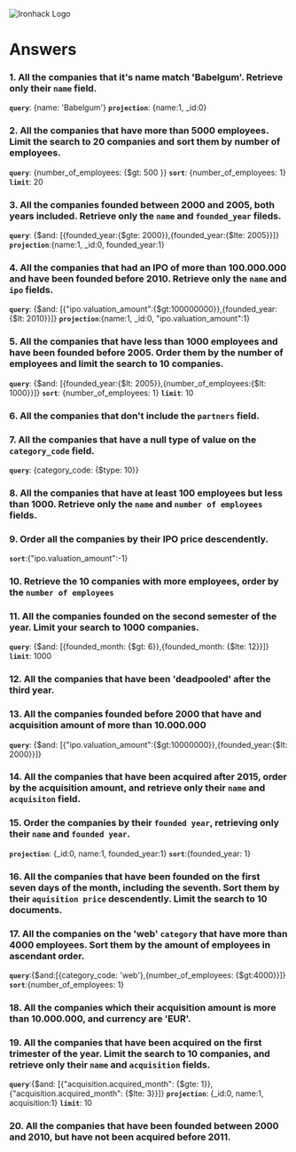 ![Ironhack Logo](https://i.imgur.com/1QgrNNw.png)

# Answers

### 1. All the companies that it's name match 'Babelgum'. Retrieve only their `name` field.
**`query`**: {name: 'Babelgum'}
**`projection`**: {name:1, _id:0}

### 2. All the companies that have more than 5000 employees. Limit the search to 20 companies and sort them by **number of employees**.
**`query`**: {number_of_employees: {$gt: 500 }}
**`sort`**: {number_of_employees: 1}
**`limit`**: 20

### 3. All the companies founded between 2000 and 2005, both years included. Retrieve only the `name` and `founded_year` fileds.
**`query`**: {$and: [{founded_year:{$gte: 2000}},{founded_year:{$lte: 2005}}]}
**`projection`**:{name:1, _id:0, founded_year:1}


### 4. All the companies that had an IPO of more than 100.000.000 and have been founded before 2010. Retrieve only the `name` and `ipo` fields.
**`query`**:  {$and: [{"ipo.valuation_amount":{$gt:100000000}},{founded_year:{$lt: 2010}}]}
**`projection`**:{name:1, _id:0, "ipo.valuation_amount":1}

### 5. All the companies that have less than 1000 employees and have been founded before 2005. Order them by the number of employees and limit the search to 10 companies.
**`query`**: {$and: [{founded_year:{$lt: 2005}},{number_of_employees:{$lt: 1000}}]}
**`sort`**: {number_of_employees: 1}
**`limit`**: 10

### 6. All the companies that don't include the `partners` field.

### 7. All the companies that have a null type of value on the `category_code` field.
**`query`**: {category_code: {$type: 10}}

### 8. All the companies that have at least 100 employees but less than 1000. Retrieve only the `name` and `number of employees` fields.

### 9. Order all the companies by their IPO price descendently.
**`sort`**:{"ipo.valuation_amount":-1}

### 10. Retrieve the 10 companies with more employees, order by the `number of employees`

### 11. All the companies founded on the second semester of the year. Limit your search to 1000 companies.
**`query`**: {$and: [{founded_month: {$gt: 6}},{founded_month: {$lte: 12}}]}
**`limit`**: 1000

### 12. All the companies that have been 'deadpooled' after the third year.


### 13. All the companies founded before 2000 that have and acquisition amount of more than 10.000.000
**`query`**:  {$and: [{"ipo.valuation_amount":{$gt:10000000}},{founded_year:{$lt: 2000}}]}


### 14. All the companies that have been acquired after 2015, order by the acquisition amount, and retrieve only their `name` and `acquisiton` field.

### 15. Order the companies by their `founded year`, retrieving only their `name` and `founded year`.
**`projection`**: {_id:0, name:1, founded_year:1}
**`sort`**:{founded_year: 1}

### 16. All the companies that have been founded on the first seven days of the month, including the seventh. Sort them by their `aquisition price` descendently. Limit the search to 10 documents.

### 17. All the companies on the 'web' `category` that have more than 4000 employees. Sort them by the amount of employees in ascendant order.
**`query`**:{$and:[{category_code: 'web'},{number_of_employees: {$gt:4000}}]}
**`sort`**:{number_of_employees: 1}

### 18. All the companies which their acquisition amount is more than 10.000.000, and currency are 'EUR'.

### 19. All the companies that have been acquired on the first trimester of the year. Limit the search to 10 companies, and retrieve only their `name` and `acquisition` fields.
**`query`**:{$and: [{"acquisition.acquired_month": {$gte: 1}},{"acquisition.acquired_month": {$lte: 3}}]}
**`projection`**: {_id:0, name:1, acquisition:1}
**`limit`**: 10

### 20. All the companies that have been founded between 2000 and 2010, but have not been acquired before 2011.